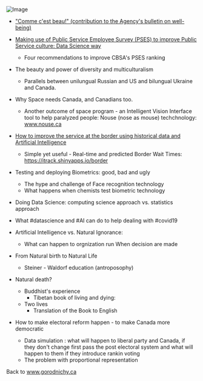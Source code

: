 
![Image](src)


- ["Comme c'est beau!" (contribution to the Agency's bulletin on well-being)](https://www.linkedin.com/pulse/contribution-agencys-well-being-dmitry-gorodnichy%2F/)

- [Making use of Public Service Employee Survey (PSES) to improve Public Service culture: Data Science way](https://www.linkedin.com/pulse/analyzing-improving-public-service-performance-using-data-gorodnichy/)
  - Four recommendations to improve CBSA's PSES ranking

- The beauty and power of diversity and multiculturalism 
  - Parallels between unilungual Russian and US and bilungual Ukraine and Canada.

- Why Space needs Canada, and Canadians too. 
  - Another outcome of space program - an Intelligent Vision Interface tool to help paralyzed people: Nouse (nose as mouse) techchnology: www.nouse.ca

- [How to improve the service at the border using historical data and Artificial Intelligence ](https://www.linkedin.com/pulse/predicting-optimizing-border-wait-time-using-dmitry-gorodnichy/) 
  - Simple yet useful - Real-time and predicted Border Wait Times: https://itrack.shinyapps.io/border

- Testing and deploying Biometrics:  good, bad and ugly
  - The hype and challenge of Face recognition technology
  - What happens when chemists test biometric technology

- Doing Data Science: computing science approach vs. statistics approach

- What #datascience and #AI can do to help dealing with #covid19

- Artificial Intelligence vs. Natural Ignorance: 
  -  What can happen to orgnization run When decision are made

- From Natural birth to Natural Life 
  - Steiner - Waldorf education (antroposophy) 

- Natural death?
  - Buddhist's experience 
    - Tibetan book of living and dying:
  - Two lives 
    - Translation of the Book to English

- How to make electoral reform happen - to make Canada more democratic
  - Data simulation : what will happen to liberal party and Canada, if they don't change first pass the post electoral system and what will happen to them if they introduce rankin voting
  - The problem with proportional representation






Back to www.gorodnichy.ca
